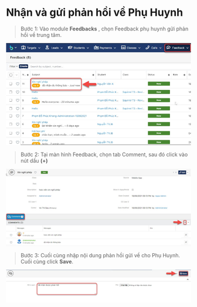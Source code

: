 # Nhận và gửi phản hồi về Phụ Huynh

> Bước 1: Vào module **Feedbacks** , chọn Feedback phụ huynh gửi phản hồi về trung tâm.

![](<../.gitbook/assets/1 (6).jpg>)

> Bước 2: Tại màn hình Feedback, chọn tab Comment, sau đó click vào nút dấu **(+)**

![](<../.gitbook/assets/2 (6).jpg>)

> Bước 3: Cuối cùng nhập nội dung phản hồi gửi về cho Phụ Huynh. Cuối cùng click **Save**.

![](<../.gitbook/assets/3 (4).jpg>)
